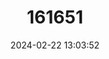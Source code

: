 ---
title: "161651"
category: "Orectolobus parvimaculatus"
draft: false
date: 2024-02-22 13:03:52
languages:
  English: ["Dwarf Spotted Wobbegong"]
---